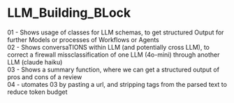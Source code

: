 # LLM_Building_BLock

01 - Shows usage of classes for LLM schemas, to get structured Output for further Models or processes of Workflows or Agents <br>
02 - Shows conversaTIONS within LLM (and potentially cross LLM), to correct a firewall missclassification of one LLM (4o-mini) through another LLM (claude haiku) <br>
03 - Shows a summary function, where we can get a structured output of pros and cons of a review <br>
04 - utomates 03 by pasting a url, and stripping tags from the parsed text to reduce token budget <br>